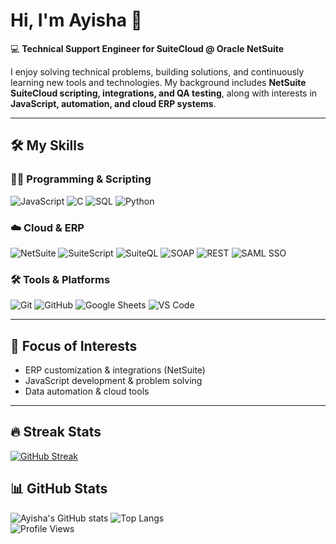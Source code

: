 # Hi, I'm Ayisha 👋  

💻 **Technical Support Engineer for SuiteCloud @ Oracle NetSuite**  

I enjoy solving technical problems, building solutions, and continuously learning new tools and technologies. My background includes **NetSuite SuiteCloud scripting, integrations, and QA testing**, along with interests in **JavaScript, automation, and cloud ERP systems**.  

---

## 🛠 My Skills  

### 👩‍💻 Programming & Scripting  
![JavaScript](https://img.shields.io/badge/-JavaScript-F7DF1E?logo=javascript&logoColor=000)  ![C](https://img.shields.io/badge/-C-00599C?logo=c&logoColor=fff)  ![SQL](https://img.shields.io/badge/-SQL-4479A1?logo=postgresql&logoColor=fff)  ![Python](https://img.shields.io/badge/-Python-3776AB?logo=python&logoColor=fff)  

### ☁️ Cloud & ERP  
![NetSuite](https://img.shields.io/badge/-NetSuite-1B4F72?logo=oracle&logoColor=fff)  ![SuiteScript](https://img.shields.io/badge/-SuiteScript-FF5733?logo=javascript&logoColor=fff)  ![SuiteQL](https://img.shields.io/badge/-SuiteQL-006699?logo=oracle&logoColor=fff)  ![SOAP](https://img.shields.io/badge/-SOAP-CC6600?logo=xml&logoColor=fff)  ![REST](https://img.shields.io/badge/-REST-25D366?logo=fastapi&logoColor=fff)  ![SAML SSO](https://img.shields.io/badge/-SAML%20SSO-800080?logo=okta&logoColor=fff)  

### 🛠 Tools & Platforms  
![Git](https://img.shields.io/badge/-Git-F05032?logo=git&logoColor=fff)  ![GitHub](https://img.shields.io/badge/-GitHub-181717?logo=github&logoColor=fff)  ![Google Sheets](https://img.shields.io/badge/-Google%20Sheets-34A853?logo=googlesheets&logoColor=fff)  ![VS Code](https://img.shields.io/badge/-VS%20Code-007ACC?logo=visualstudiocode&logoColor=fff)  

---

## 🎯 Focus of Interests  

- ERP customization & integrations (NetSuite)  
- JavaScript development & problem solving  
- Data automation & cloud tools  

---
## 🔥 Streak Stats  
[![GitHub Streak](https://streak-stats.demolab.com?user=ayishamiara&theme=tokyonight&hide_border=true)](https://git.io/streak-stats)  

## 📊 GitHub Stats  

![Ayisha's GitHub stats](https://github-readme-stats.vercel.app/api?username=ayishamiara&show_icons=true&theme=tokyonight)  ![Top Langs](https://github-readme-stats.vercel.app/api/top-langs/?username=ayishamiara&layout=compact&theme=tokyonight)  
![Profile Views](https://komarev.com/ghpvc/?username=ayishamiara&color=blueviolet&style=flat)
